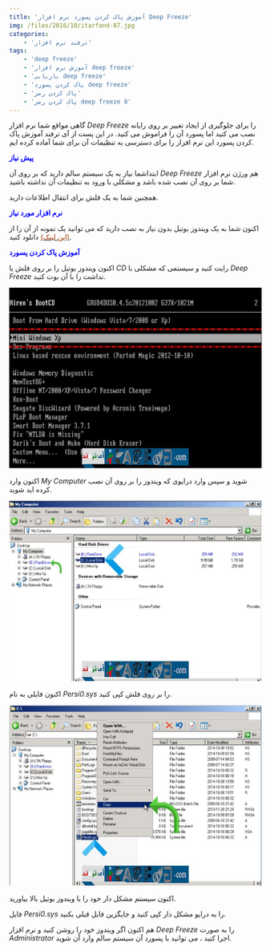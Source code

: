 ```yaml
---
title: 'آموزش پاک کردن پسورد نرم افزار Deep Freeze'
img: /files/2016/10/itarfand-87.jpg
categories:
    - 'ترفند نرم افزار'
tags:
    - 'deep freeze'
    - 'آموزش نرم افزار deep freeze'
    - 'بازیابی deep freeze'
    - 'پاک کردن پسورد deep freeze'
    - 'پاک کردن رمز'
    - 'پاک کردن رمز deep freeze 8'
---
```


گاهی مواقع شما نرم افزار *Deep Freeze* را برای جلوگیری از ایجاد تغییر بر روی رایانه نصب می کنید اما پسورد آن را فراموش می کنید. در این پست از آی ترفند آموزش پاک کردن پسورد این نرم افزار را برای دسترسی به تنظیمات آن برای شما آماده کرده ایم.

<span style="color: #0000ff;">**پیش نیاز**</span>

ابتداشما نیاز به یک سیستم سالم دارید که بر روی آن *Deep Freeze* هم ورژن نرم افزار شما بر روی آن نصب شده باشد و مشکلی با ورود به تنظیمات آن نداشته باشید.

همچنین شما به یک فلش برای انتقال اطلاعات دارید.

<span style="color: #0000ff;">**نرم افزار مورد نیاز**</span>

اکنون شما به یک ویندوز بوتیل بدون نیاز به نصب دارید که می توانید یک نمونه از آن را از [<span style="color: #993300;">(این لینک)</span>](http://soft98.ir/software/1197-hirens_bootcd.html) دانلود کنید.

<span style="color: #0000ff;">**آموزش پاک کردن پسورد**</span>

اکنون ویندوز بوتیل را بر روی فلش یا *CD* رایت کنید و سیستمی که مشکلی با *Deep Freeze* نداشت را با آن بوت کنید.

![mhkarami97](/files/2016/10/itarfand-88.jpg)  

اکنون وارد *My Computer* شوید و سپس وارد درایوی که ویندوز را بر روی آن نصب کرده اید شوید.

![itarfand-89](/files/2016/10/itarfand-89.jpg)  

اکنون فایلی به نام *Persi0.sys* را بر روی فلش کپی کنید.

![itarfand-90](/files/2016/10/itarfand-90.jpg)  

اکنون سیستم مشکل دار خود را با ویندوز بوتیل بالا بیاورید.

فایل *Persi0.sys* را به درایو مشکل دار کپی کنید و جایگزین فایل قبلی بکنید.

هم اکنون اگر ویندوز خود را روشن کنید و نرم افزار *Deep Freeze* را به صورت *Administrator* اجرا کنید ، می توانید با پسورد آن سیستم سالم وارد آن شوید.